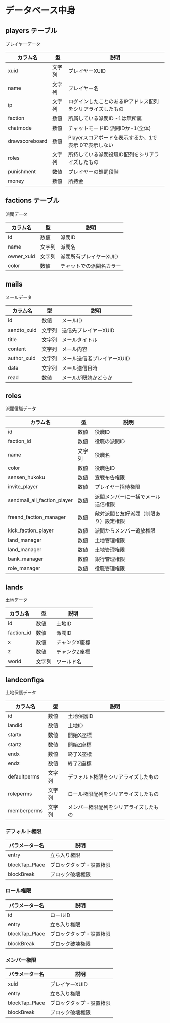 # データベース中身

## players テーブル

プレイヤーデータ

| カラム名           | 型   | 説明                              |
|----------------|-----|---------------------------------|
| xuid           | 文字列 | プレイヤーXUID                       |
| name           | 文字列 | プレイヤー名                          |
| ip             | 文字列 | ログインしたことのあるIPアドレス配列をシリアライズしたもの  |
| faction        | 数値  | 所属している派閥ID -1は無所属               |
| chatmode       | 数値  | チャットモードID 派閥IDか-1(全体)           |
| drawscoreboard | 数値  | Playerスコアボードを表示するか、1で表示 0で表示しない |
| roles          | 文字列 | 所持している派閥役職ID配列をシリアライズしたもの       |
| punishment     | 数値  | プレイヤーの処罰段階                      |
| money          | 数値  | 所持金                             |

## factions テーブル

派閥データ

| カラム名       | 型   | 説明            |
|------------|-----|---------------|
| id         | 数値  | 派閥ID          |
| name       | 文字列 | 派閥名           |
| owner_xuid | 文字列 | 派閥所有プレイヤーXUID |
| color      | 数値  | チャットでの派閥名カラー  |

## mails

メールデータ

| カラム名        | 型   | 説明              |
|-------------|-----|-----------------|
| id          | 数値  | メールID           |
| sendto_xuid | 文字列 | 送信先プレイヤーXUID    |
| title       | 文字列 | メールタイトル         |
| content     | 文字列 | メール内容           |
| author_xuid | 文字列 | メール送信者プレイヤーXUID |
| date        | 文字列 | メール送信日時         |
| read        | 数値  | メールが既読かどうか      |

## roles

派閥役職データ

| カラム名                        | 型   | 説明                  |
|-----------------------------|-----|---------------------|
| id                          | 数値  | 役職ID                |
| faction_id                  | 数値  | 役職の派閥ID             | 
| name                        | 文字列 | 役職名                 |
| color                       | 数値  | 役職色ID               |
| sensen_hukoku               | 数値  | 宣戦布告権限              |
| invite_player               | 数値  | プレイヤー招待権限           |
| sendmail_all_faction_player | 数値  | 派閥メンバーに一括でメール送信権限   |
| freand_faction_manager      | 数値  | 敵対派閥と友好派閥（制限あり）設定権限 |
| kick_faction_player         | 数値  | 派閥からメンバー追放権限        |
| land_manager                | 数値  | 土地管理権限              |
| land_manager                | 数値  | 土地管理権限              |
| bank_manager                | 数値  | 銀行管理権限              |
| role_manager                | 数値  | 役職管理権限              |

## lands

土地データ

| カラム名       | 型   | 説明      |
|------------|-----|---------|
| id         | 数値  | 土地ID    |
| faction_id | 数値  | 派閥ID    |
| x          | 数値  | チャンクX座標 |
| z          | 数値  | チャンクZ座標 |
| world      | 文字列 | ワールド名   |

## landconfigs

土地保護データ

| カラム名         | 型    | 説明                  |
|--------------|------|---------------------|
| id           | 数値   | 土地保護ID              |
| landid       | 数値   | 土地ID                |
| startx       | 数値   | 開始X座標               |
| startz       | 数値   | 開始Z座標               |
| endx         | 数値   | 終了X座標               |
| endz         | 数値   | 終了Z座標               |
| defaultperms | 文字列  | デフォルト権限をシリアライズしたもの  |
| roleperms    | 文字列  | ロール権限配列をシリアライズしたもの  |
| memberperms  | 文字列  | メンバー権限配列をシリアライズしたもの |

### デフォルト権限

| パラメーター名        | 説明           |
|----------------|--------------|
| entry          | 立ち入り権限       |
| blockTap_Place | ブロックタップ・設置権限 |
| blockBreak     | ブロック破壊権限     |


### ロール権限

| パラメーター名        | 説明           |
|----------------|--------------|
| id             | ロールID        |
| entry          | 立ち入り権限       |
| blockTap_Place | ブロックタップ・設置権限 |
| blockBreak     | ブロック破壊権限     |

### メンバー権限

| パラメーター名        | 説明           |
|----------------|--------------|
| xuid           | プレイヤーXUID    |
| entry          | 立ち入り権限       |
| blockTap_Place | ブロックタップ・設置権限 |
| blockBreak     | ブロック破壊権限     |





